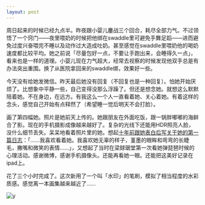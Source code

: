 ```yaml
---
layout: post
---
```


周日起来的时候已经九点半。昨夜跟小婴儿鏖战三个回合，耗尽全部力气。不过领悟了一个窍门——夜里喂奶的时候把他绑在swaddle里可避免手舞足蹈——进而避免过度兴奋喂完不睡以及动作过大造成吐奶。甚至感觉在swaddle里喂奶他的喝奶速度都比较平均。她之前说「尽量包好一点，不要让手跑出来，会睡得久一点」，看来也是一样的道理。小婴儿现在力气超大，经常去视察的时候发现他双手总是有办法突出重围。换了从医院拿回来的swaddle绑，效果好一些。

今天没有给她发微信。昨天最后她没有回复（不回复也是一种回复）。怕她开始厌烦了。比想象中平静一些，自己变得没那么浮躁了。但还是想念她。就想这么默默陪着她。不在身边，在远方。有我这么一个人一直看着她、关心着她。有着这样的念头，感觉自己开始有点释然了（希望睡一觉后明天不会打脸）。

画了第四幅她。照片是她前天上传的。她跟朋友在外面吃饭，跟一锅胖嘟嘟的海鲜合了影。现在的手机摄影成像越来越好了。复杂的光线下还能用HDR照亮人脸，没什么细节丢失。呆呆地看着照片里的她。想起[十年前跟她表白后写关于她的第一篇日志](https://blog.liuhao.im/2011-04-26/%E5%A5%B9%E7%9A%84%E7%9C%BC%E7%9D%9B%E7%9C%9F%E7%BE%8E)：「……我喜欢看着她。我喜欢她无辜的样子，堇墨的眼眸和弯弯的长睫毛，撇嘴和微笑的表情……」，又想起了当时在梁銶琚堂第一次看她弹琵琶时候的心理活动。感谢微博，感谢手机摄像头。还能再看她一眼。还能把这美好记录在ipad上。

花了三个小时完成了。这次新用了一个叫「水印」的笔刷，模拟了相当程度的水彩质感。感觉离一本画集越来越近了……

![y](https://user-images.githubusercontent.com/7303373/135793222-2020f9c1-1429-4ccc-a9cb-aea107993bbe.jpg)